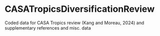 # CASATropicsDiversificationReview
Coded data for CASA Tropics review (Kang and Moreau, 2024) and supplementary references and misc. data

